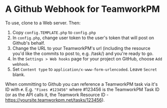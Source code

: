A Github Webhook for TeamworkPM
==========================

To use, clone to a Web server. Then:

1. Copy `config.TEMPLATE.php` to `config.php`
2. In `config.php`, change user token to the user's token that will post on Github's behalf.
3. Change the URL to your TeamworkPM's url (including the resource you'd like the commits to post to, e.g. /task/) and you're ready to go.
4. In the `Settings > Web hooks` page for your project on GitHub, choose `Add webhook`.
5. Set `Content type` to `application/x-www-form-urlencoded`. Leave `Secret` blank.

When committing to Github you can reference a TeamworkPM task via it's ID with `#`.  E.g. `"Fixes #123456"` where #123456 is the TeamworkPM Task ID (or as the API calls it, the Teamwork Resource ID - https://yoursite.teamworkpm.net/tasks/123456).